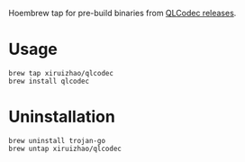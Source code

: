 Hoembrew tap for pre-build binaries from [QLCodec releases](https://github.com/Oil3/QLCodec/releases).

# Usage

```
brew tap xiruizhao/qlcodec
brew install qlcodec
```

# Uninstallation

```
brew uninstall trojan-go
brew untap xiruizhao/qlcodec
```
